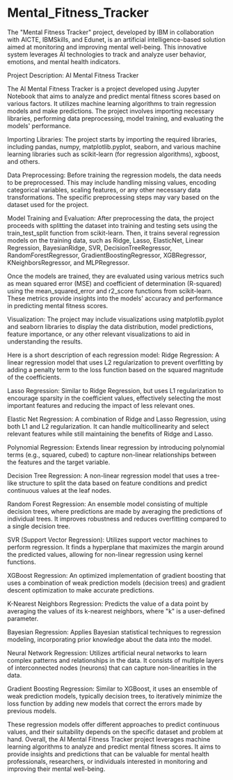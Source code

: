 # Mental_Fitness_Tracker
The "Mental Fitness Tracker" project, developed by IBM in collaboration with AICTE, IBMSkills, and Edunet, is an artificial intelligence-based solution aimed at monitoring and improving mental well-being. This innovative system leverages AI technologies to track and analyze user behavior, emotions, and mental health indicators.

Project Description: AI Mental Fitness Tracker

The AI Mental Fitness Tracker is a project developed using Jupyter Notebook that aims to analyze and predict mental fitness scores based on various factors. It utilizes machine learning algorithms to train regression models and make predictions. The project involves importing necessary libraries, performing data preprocessing, model training, and evaluating the models' performance.

Importing Libraries: The project starts by importing the required libraries, including pandas, numpy, matplotlib.pyplot, seaborn, and various machine learning libraries such as scikit-learn (for regression algorithms), xgboost, and others.

Data Preprocessing: Before training the regression models, the data needs to be preprocessed. This may include handling missing values, encoding categorical variables, scaling features, or any other necessary data transformations. The specific preprocessing steps may vary based on the dataset used for the project.

Model Training and Evaluation: After preprocessing the data, the project proceeds with splitting the dataset into training and testing sets using the train_test_split function from scikit-learn. Then, it trains several regression models on the training data, such as Ridge, Lasso, ElasticNet, Linear Regression, BayesianRidge, SVR, DecisionTreeRegressor, RandomForestRegressor, GradientBoostingRegressor, XGBRegressor, KNeighborsRegressor, and MLPRegressor.

Once the models are trained, they are evaluated using various metrics such as mean squared error (MSE) and coefficient of determination (R-squared) using the mean_squared_error and r2_score functions from scikit-learn. These metrics provide insights into the models' accuracy and performance in predicting mental fitness scores.

Visualization: The project may include visualizations using matplotlib.pyplot and seaborn libraries to display the data distribution, model predictions, feature importance, or any other relevant visualizations to aid in understanding the results.

Here is a short description of each regression model:
Ridge Regression: A linear regression model that uses L2 regularization to prevent overfitting by adding a penalty term to the loss function based on the squared magnitude of the coefficients.

Lasso Regression: Similar to Ridge Regression, but uses L1 regularization to encourage sparsity in the coefficient values, effectively selecting the most important features and reducing the impact of less relevant ones.

Elastic Net Regression: A combination of Ridge and Lasso Regression, using both L1 and L2 regularization. It can handle multicollinearity and select relevant features while still maintaining the benefits of Ridge and Lasso.

Polynomial Regression: Extends linear regression by introducing polynomial terms (e.g., squared, cubed) to capture non-linear relationships between the features and the target variable.

Decision Tree Regression: A non-linear regression model that uses a tree-like structure to split the data based on feature conditions and predict continuous values at the leaf nodes.

Random Forest Regression: An ensemble model consisting of multiple decision trees, where predictions are made by averaging the predictions of individual trees. It improves robustness and reduces overfitting compared to a single decision tree.

SVR (Support Vector Regression): Utilizes support vector machines to perform regression. It finds a hyperplane that maximizes the margin around the predicted values, allowing for non-linear regression using kernel functions.

XGBoost Regression: An optimized implementation of gradient boosting that uses a combination of weak prediction models (decision trees) and gradient descent optimization to make accurate predictions.

K-Nearest Neighbors Regression: Predicts the value of a data point by averaging the values of its k-nearest neighbors, where "k" is a user-defined parameter.

Bayesian Regression: Applies Bayesian statistical techniques to regression modeling, incorporating prior knowledge about the data into the model.

Neural Network Regression: Utilizes artificial neural networks to learn complex patterns and relationships in the data. It consists of multiple layers of interconnected nodes (neurons) that can capture non-linearities in the data.

Gradient Boosting Regression: Similar to XGBoost, it uses an ensemble of weak prediction models, typically decision trees, to iteratively minimize the loss function by adding new models that correct the errors made by previous models.

These regression models offer different approaches to predict continuous values, and their suitability depends on the specific dataset and problem at hand. Overall, the AI Mental Fitness Tracker project leverages machine learning algorithms to analyze and predict mental fitness scores. It aims to provide insights and predictions that can be valuable for mental health professionals, researchers, or individuals interested in monitoring and improving their mental well-being.
